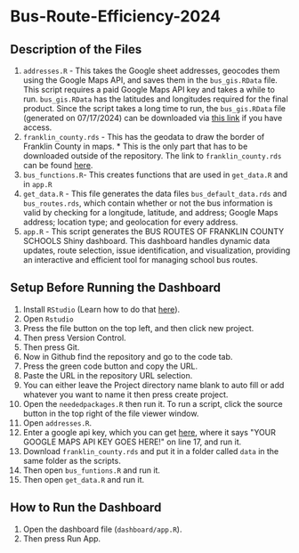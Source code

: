 # Bus-Route-Efficiency-2024

## Description of the Files

1. `addresses.R` - This takes the Google sheet addresses, geocodes them using the Google Maps API, and saves them in the `bus_gis.RData` file. This script requires a paid Google Maps API key and takes a while to run. `bus_gis.RData` has the latitudes and longitudes required for the final product. Since the script takes a long time to run, the `bus_gis.RData` file (generated on 07/17/2024) can be downloaded via [this link](https://drive.google.com/file/d/1kl8nvWYXfcdH9jsDdYwMavAX3lSkdOnm/view?usp=sharing) if you have access.
2. `franklin_county.rds` - This has the geodata to draw the border of Franklin County in maps. * This is the only part that has to be downloaded outside of the repository. The link to `franklin_county.rds` can be found [here](https://drive.google.com/file/d/1FceRqZVVa3RhJmYRs1GRqeL69NRMsQ-h/view?usp=sharing). 
3. `bus_functions.R`- This creates functions that are used in `get_data.R` and in `app.R`
4. `get_data.R` - This file generates the data files `bus_default_data.rds` and `bus_routes.rds`, which contain whether or not the bus information is valid by checking for a longitude, latitude, and address; Google Maps address; location type; and geolocation for every address.
5. `app.R` - This script generates the BUS ROUTES OF FRANKLIN COUNTY SCHOOLS Shiny dashboard. This dashboard handles dynamic data updates, route selection, issue identification, and visualization, providing an interactive and efficient tool for managing school bus routes. 
## Setup Before Running the Dashboard

1. Install `RStudio` (Learn how to do that [here](https://github.com/git-guides/install-git)).
2. Open `Rstudio`
3. Press the file button on the top left, and then click new project.
4. Then press Version Control.
5. Then press Git.
6. Now in Github find the repository and go to the code tab.
7. Press the green code button and copy the URL.
8. Paste the URL in the repository URL selection.
9. You can either leave the Project directory name blank to auto fill or add whatever you want to name it then press create project.
10. Open the `neededpackages.R` then run it. To run a script, click the source button in the top right of the file viewer window.
11. Open `addresses.R`.
12. Enter a google api key, which you can get [here](https://developers.google.com/maps/documentation/geocoding/get-api-key), where it says "YOUR GOOGLE MAPS API KEY GOES HERE!" on line 17, and run it.
13. Download `franklin_county.rds` and put it in a folder called `data` in the same folder as the scripts.
14. Then open `bus_funtions.R` and run it.
15. Then open `get_data.R` and run it.
  
## How to Run the Dashboard

1. Open the dashboard file (`dashboard/app.R`).
2. Then press Run App.

